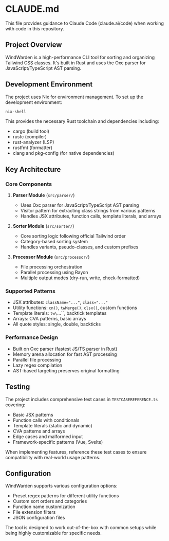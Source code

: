 # CLAUDE.md

This file provides guidance to Claude Code (claude.ai/code) when working with code in this repository.

## Project Overview

WindWarden is a high-performance CLI tool for sorting and organizing Tailwind CSS classes. It's built in Rust and uses the Oxc parser for JavaScript/TypeScript AST parsing.

## Development Environment

The project uses Nix for environment management. To set up the development environment:

```bash
nix-shell
```

This provides the necessary Rust toolchain and dependencies including:
- cargo (build tool)
- rustc (compiler)  
- rust-analyzer (LSP)
- rustfmt (formatter)
- clang and pkg-config (for native dependencies)

## Key Architecture

### Core Components

1. **Parser Module** (`src/parser/`)
   - Uses Oxc parser for JavaScript/TypeScript AST parsing
   - Visitor pattern for extracting class strings from various patterns
   - Handles JSX attributes, function calls, template literals, and arrays

2. **Sorter Module** (`src/sorter/`)
   - Core sorting logic following official Tailwind order
   - Category-based sorting system
   - Handles variants, pseudo-classes, and custom prefixes

3. **Processor Module** (`src/processor/`)
   - File processing orchestration
   - Parallel processing using Rayon
   - Multiple output modes (dry-run, write, check-formatted)

### Supported Patterns

- JSX attributes: `className="..."`, `class="..."`
- Utility functions: `cn()`, `twMerge()`, `clsx()`, custom functions
- Template literals: `tw\`...\``, backtick templates
- Arrays: CVA patterns, basic arrays
- All quote styles: single, double, backticks

### Performance Design

- Built on Oxc parser (fastest JS/TS parser in Rust)
- Memory arena allocation for fast AST processing
- Parallel file processing
- Lazy regex compilation
- AST-based targeting preserves original formatting

## Testing

The project includes comprehensive test cases in `TESTCASEREFERENCE.ts` covering:
- Basic JSX patterns
- Function calls with conditionals
- Template literals (static and dynamic)
- CVA patterns and arrays
- Edge cases and malformed input
- Framework-specific patterns (Vue, Svelte)

When implementing features, reference these test cases to ensure compatibility with real-world usage patterns.

## Configuration

WindWarden supports various configuration options:
- Preset regex patterns for different utility functions
- Custom sort orders and categories
- Function name customization
- File extension filters
- JSON configuration files

The tool is designed to work out-of-the-box with common setups while being highly customizable for specific needs.